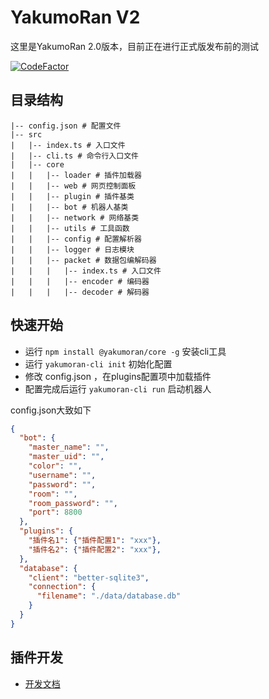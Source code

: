 # YakumoRan V2
这里是YakumoRan 2.0版本，目前正在进行正式版发布前的测试

[![CodeFactor](https://www.codefactor.io/repository/github/iirose-tools/yakumoran/badge)](https://www.codefactor.io/repository/github/iirose-tools/yakumoran)


## 目录结构
```
|-- config.json # 配置文件
|-- src
|   |-- index.ts # 入口文件
|   |-- cli.ts # 命令行入口文件
|   |-- core
|   |   |-- loader # 插件加载器
|   |   |-- web # 网页控制面板
|   |   |-- plugin # 插件基类
|   |   |-- bot # 机器人基类
|   |   |-- network # 网络基类
|   |   |-- utils # 工具函数
|   |   |-- config # 配置解析器
|   |   |-- logger # 日志模块
|   |   |-- packet # 数据包编解码器
|   |   |   |-- index.ts # 入口文件
|   |   |   |-- encoder # 编码器
|   |   |   |-- decoder # 解码器
```

## 快速开始
- 运行 `npm install @yakumoran/core -g` 安装cli工具
- 运行 `yakumoran-cli init` 初始化配置
- 修改 config.json ，在plugins配置项中加载插件
- 配置完成后运行 `yakumoran-cli run` 启动机器人

config.json大致如下
```json
{
  "bot": {
    "master_name": "",
    "master_uid": "",
    "color": "",
    "username": "",
    "password": "",
    "room": "",
    "room_password": "",
    "port": 8800
  },
  "plugins": {
    "插件名1": {"插件配置1": "xxx"},
    "插件名2": {"插件配置2": "xxx"},
  },
  "database": {
    "client": "better-sqlite3",
    "connection": {
      "filename": "./data/database.db"
    }
  }
}
```

## 插件开发
- [开发文档](/docs)

